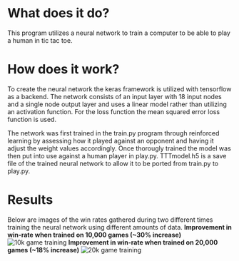 # What does it do?
This program utilizes a neural network to train a computer to be able to play a human in tic tac toe.
# How does it work?
To create the neural network the keras framework is utilized with tensorflow as a backend. The network consists of an input layer with 18 input nodes and a single node output layer and uses a linear model rather than utilizing an activation function. For the loss function the mean squared error loss function is used.

The network was first trained in the train.py program through reinforced learning by assessing how it played against an opponent and having it adjust the weight values accordingly. Once thorougly trained the model was then put into use against a human player in play.py. TTTmodel.h5 is a save file of the trained neural network to allow it to be ported from train.py to play.py.
# Results
Below are images of the win rates gathered during two different times training the neural network using different amounts of data.
**Improvement in win-rate when trained on 10,000 games (~30% increase)**
![10k game training](https://i.gyazo.com/119678b3fdfa606144988e8cc6bee205.png)
**Improvement in win-rate when trained on 20,000 games (~18% increase)**
![20k game training](https://i.gyazo.com/69e716c22038b7b32929072da2ccec98.jpg)
